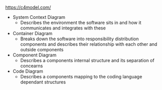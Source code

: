 https://c4model.com/
- System Context Diagram
	- Describes the environment the software sits in and how it communicates and integrates with these
- Container Diagram
	- Breaks down the software into responsibility distribution components and describes their relationship with each other and outside components
- Component Diagram
	- Describes a components internal structure and its separation of concearns
- Code Diagram
	- Describes a components mapping to the coding language dependant structures